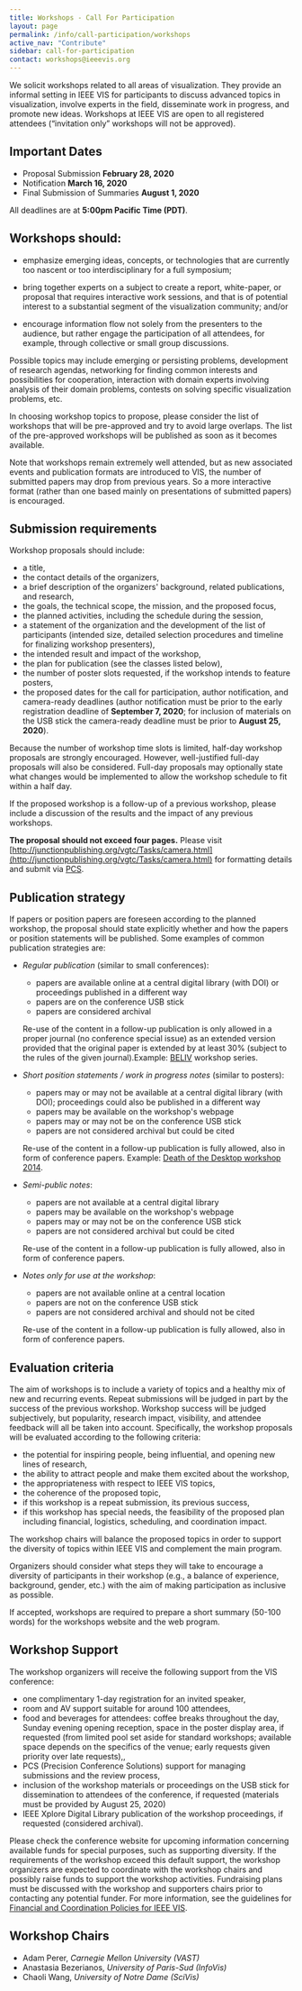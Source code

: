 ```yaml
---
title: Workshops - Call For Participation
layout: page
permalink: /info/call-participation/workshops
active_nav: "Contribute"
sidebar: call-for-participation
contact: workshops@ieeevis.org
---
```


We solicit workshops related to all areas of visualization. They provide an informal setting in IEEE VIS for participants to discuss advanced topics in visualization, involve experts in the field, disseminate work in progress, and promote new ideas. Workshops at IEEE VIS are open to all registered attendees (“invitation only” workshops will not be approved).

## Important Dates

* Proposal Submission               **February 28, 2020**
* Notification                      **March 16, 2020**
* Final Submission of Summaries	    **August 1, 2020**

All deadlines are at **5:00pm Pacific Time (PDT)**.

## Workshops should:

* emphasize emerging ideas, concepts, or technologies that are currently too nascent or too interdisciplinary for a full symposium;

* bring together experts on a subject to create a report, white-paper, or proposal that requires interactive work sessions, and that is of potential interest to a substantial segment of the visualization community; and/or

* encourage information flow not solely from the presenters to the audience, but rather engage the participation of all attendees, for example, through collective or small group discussions.

Possible topics may include emerging or persisting problems, development of research agendas, networking for finding common interests and possibilities for cooperation, interaction with domain experts involving analysis of their domain problems, contests on solving specific visualization problems, etc.

In choosing workshop topics to propose, please consider the list of workshops that will be pre-approved and try to avoid large overlaps. The list of the pre-approved workshops will be published as soon as it becomes available.

Note that workshops remain extremely well attended, but as new associated events and publication formats are introduced to VIS, the number of submitted papers may drop from previous years. So a more interactive format (rather than one based mainly on presentations of submitted papers) is encouraged. 


## Submission requirements

Workshop proposals should include:

* a title,
* the contact details of the organizers,
* a brief description of the organizers' background, related publications, and research,
* the goals, the technical scope, the mission, and the proposed focus,
* the planned activities, including the schedule during the session,
* a statement of the organization and the development of the list of participants (intended size, detailed selection procedures and timeline for finalizing workshop presenters),
* the intended result and impact of the workshop,
* the plan for publication (see the classes listed below),
* the number of poster slots requested, if the workshop intends to feature posters,
* the proposed dates for the call for participation, author notification, and camera-ready deadlines (author notification must be prior to the early registration deadline of **September 7, 2020**; for inclusion of materials on the USB stick the camera-ready deadline must be prior to **August 25, 2020**).

Because the number of workshop time slots is limited, half-day workshop proposals are strongly encouraged.  However, well-justified full-day proposals will also be considered.  Full-day proposals may optionally state what changes would be implemented to allow the workshop schedule to fit within a half day.

If the proposed workshop is a follow-up of a previous workshop, please include a discussion of the results and the impact of any previous workshops.

**The proposal should not exceed four pages.** Please visit [http://junctionpublishing.org/vgtc/Tasks/camera.html](http://junctionpublishing.org/vgtc/Tasks/camera.html) for formatting details and submit via [PCS](https://new.precisionconference.com/vgtc).


## Publication strategy

If papers or position papers are foreseen according to the planned workshop, the proposal should state explicitly whether and how the papers or position statements will be published. Some examples of common publication strategies are:

* _Regular publication_ (similar to small conferences):
    - papers are available online at a central digital library (with DOI) or proceedings published in a different way
    - papers are on the conference USB stick
    - papers are considered archival

    Re-use of the content in a follow-up publication is only allowed in a proper journal (no conference special issue) as an extended version provided that the original paper is extended by at least 30% (subject to the rules of the given journal).Example: [BELIV](http://beliv.org/) workshop series.

* _Short position statements / work in progress notes_ (similar to posters):
    - papers may or may not be available at a central digital library (with DOI); proceedings could also be published in a different way
    - papers may be available on the workshop's webpage
    - papers may or may not be on the conference USB stick
    - papers are not considered archival but could be cited

    Re-use of the content in a follow-up publication is fully allowed, also in form of conference papers. Example: [Death of the Desktop workshop 2014](http://dataphys.org/workshops/vis14/).

* _Semi-public notes_:
    - papers are not available at a central digital library
    - papers may be available on the workshop's webpage
    - papers may or may not be on the conference USB stick
    - papers are not considered archival but could be cited

    Re-use of the content in a follow-up publication is fully allowed, also in form of conference papers.

* _Notes only for use at the workshop_:
    - papers are not available online at a central location
    - papers are not on the conference USB stick
    - papers are not considered archival and should not be cited

    Re-use of the content in a follow-up publication is fully allowed, also in form of conference papers.

## Evaluation criteria

The aim of workshops is to include a variety of topics and a healthy mix of new and recurring events. Repeat submissions will be judged in part by the success of the previous workshop. Workshop success will be judged subjectively, but popularity, research impact, visibility, and attendee feedback will all be taken into account. Specifically, the workshop proposals will be evaluated according to the following criteria:

* the potential for inspiring people, being influential, and opening new lines of research,
* the ability to attract people and make them excited about the workshop,
* the appropriateness with respect to IEEE VIS topics,
* the coherence of the proposed topic,
* if this workshop is a repeat submission, its previous success,
* if this workshop has special needs, the feasibility of the proposed plan including financial, logistics, scheduling, and coordination impact.

The workshop chairs will balance the proposed topics in order to support the diversity of topics within IEEE VIS and complement the main program.

Organizers should consider what steps they will take to encourage a diversity of participants in their workshop (e.g., a balance of experience, background, gender, etc.) with the aim of making participation as inclusive as possible.

If accepted, workshops are required to prepare a short summary (50-100 words) for the workshops website and the web program.


## Workshop Support

The workshop organizers will receive the following support from the VIS conference:

* one complimentary 1-day registration for an invited speaker,
* room and AV support suitable for around 100 attendees,
* food and beverages for attendees: coffee breaks throughout the day, Sunday evening opening reception, space in the poster display area, if requested (from limited pool set aside for standard workshops; available space depends on the specifics of the venue; early requests given priority over late requests),,
* PCS (Precision Conference Solutions) support for managing submissions and the review process,
* inclusion of the workshop materials or proceedings on the USB stick for dissemination to attendees of the conference, if requested (materials must be provided by August 25, 2020)
* IEEE Xplore Digital Library publication of the workshop proceedings, if requested (considered archival).

Please check the conference website for upcoming information concerning available funds for special purposes, such as supporting diversity. If the requirements of the workshop exceed this default support, the workshop organizers are expected to coordinate with the workshop chairs and possibly raise funds to support the workshop activities. Fundraising plans must be discussed with the workshop and supporters chairs prior to contacting any potential funder. For more information, see the guidelines for [Financial and Coordination Policies for IEEE VIS](http://ieeevis.org/governance/coordination).



## Workshop Chairs

* Adam Perer, *Carnegie Mellon University (VAST)*
* Anastasia Bezerianos, *University of Paris-Sud (InfoVis)*
* Chaoli Wang, *University of Notre Dame (SciVis)*
